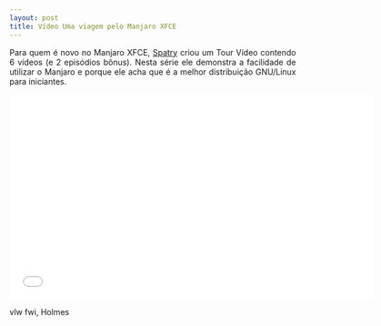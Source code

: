 ```yaml
---
layout: post
title: Vídeo Uma viagem pelo Manjaro XFCE
---
```


<p style="text-align: justify;">Para quem é novo no Manjaro XFCE, <a href="https://forum.manjaro.org/t/the-manjaro-beginners-tour/291">Spatry</a> criou um Tour Vídeo contendo 6 vídeos (e 2 episódios bônus). Nesta série ele demonstra a facilidade de utilizar o Manjaro e porque ele acha que é a melhor distribuição GNU/Linux para iniciantes.</p>

<iframe width="640" height="360" src="//www.youtube.com/embed/5Gv0cxAjkN0?feature=player_embedded" frameborder="0" allowfullscreen></iframe>

vlw fwi, Holmes

